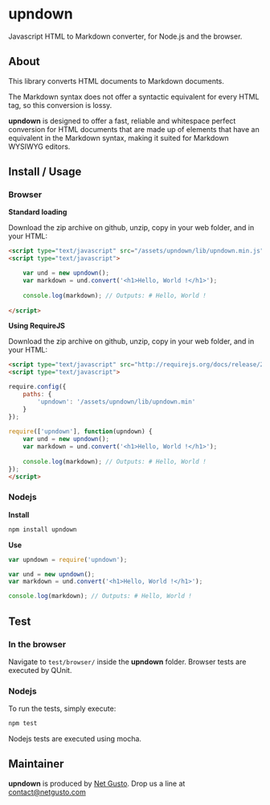 # upndown

Javascript HTML to Markdown converter, for Node.js and the browser.

## About

This library converts HTML documents to Markdown documents.

The Markdown syntax does not offer a syntactic equivalent for every HTML tag, so this conversion is lossy.

**upndown** is designed to offer a fast, reliable and whitespace perfect conversion for HTML documents that are made up of elements that have an equivalent in the Markdown syntax, making it suited for Markdown WYSIWYG editors.

## Install / Usage

### Browser

**Standard loading**

Download the zip archive on github, unzip, copy in your web folder, and in your HTML:

```html
<script type="text/javascript" src="/assets/upndown/lib/upndown.min.js"></script>
<script type="text/javascript">

    var und = new upndown();
    var markdown = und.convert('<h1>Hello, World !</h1>');
    
    console.log(markdown); // Outputs: # Hello, World !
    
</script>
```

**Using RequireJS**

Download the zip archive on github, unzip, copy in your web folder, and in your HTML:

```html
<script type="text/javascript" src="http://requirejs.org/docs/release/2.1.11/minified/require.js"></script>
<script type="text/javascript">

require.config({
    paths: {
        'upndown': '/assets/upndown/lib/upndown.min'
    }
});
 
require(['upndown'], function(upndown) {
    var und = new upndown();
    var markdown = und.convert('<h1>Hello, World !</h1>');
    
    console.log(markdown); // Outputs: # Hello, World !
});
</script>
```


### Nodejs

**Install**

```bash
npm install upndown
```

**Use**

```js
var upndown = require('upndown');

var und = new upndown();
var markdown = und.convert('<h1>Hello, World !</h1>');

console.log(markdown); // Outputs: # Hello, World !
```

## Test

### In the browser

Navigate to `test/browser/` inside the **upndown** folder. Browser tests are executed by QUnit.

### Nodejs

To run the tests, simply execute:

```sh
npm test
```

Nodejs tests are executed using mocha.


## Maintainer

**upndown** is produced by [Net Gusto](http://netgusto.com). Drop us a line at <contact@netgusto.com>
